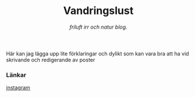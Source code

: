 <header>

# Vandringslust

_friluft irr och natur blog._

</header>

Här kan jag lägga upp lite förklaringar och dylikt som kan vara bra att ha vid skrivande och redigerande av poster

<footer> 
  
### Länkar
[instagram](https://www.instagram.com/raketjan/)

</footer>
